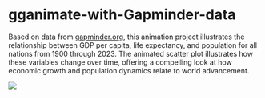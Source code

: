 # gganimate-with-Gapminder-data
Based on data from [gapminder.org](gapminder.org/data), this animation project illustrates the relationship between GDP per capita, life expectancy, and population for all nations from 1900 through 2023. The animated scatter plot illustrates how these variables change over time, offering a compelling look at how economic growth and population dynamics relate to world advancement.

![](https://github.com/dohbams/gganimate-with-Gapminder-data/blob/main/viz/gapminder_viz.gif)
